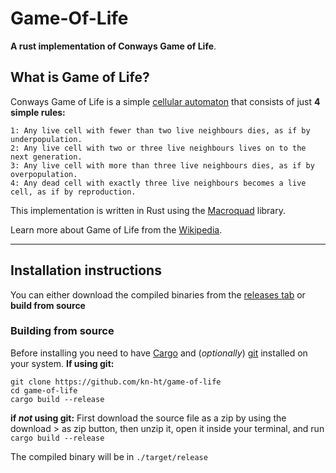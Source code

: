# Game-Of-Life
**A rust implementation of Conways Game of Life**.


## What is Game of Life?
Conways Game of Life is a simple [cellular automaton](https://en.wikipedia.org/wiki/Cellular_automaton) that consists of just **4 simple rules:**
```
1: Any live cell with fewer than two live neighbours dies, as if by underpopulation.
2: Any live cell with two or three live neighbours lives on to the next generation.
3: Any live cell with more than three live neighbours dies, as if by overpopulation.
4: Any dead cell with exactly three live neighbours becomes a live cell, as if by reproduction.
```
This implementation is written in Rust using the [Macroquad](https://macroquad.rs/) library.

Learn more about Game of Life from the [Wikipedia](https://en.wikipedia.org/wiki/Conway%27s_Game_of_Life).

---
## Installation instructions
You can either download the compiled binaries from the [releases tab](https://github.com/kn-ht/game-of-life/releases)
or **build from source**

### Building from source
Before installing you need to have [Cargo](https://doc.rust-lang.org/book/ch01-03-hello-cargo.html) and (*optionally*) [git](https://git-scm.com/book/en/v2/Getting-Started-Installing-Git) installed on your system.
**If using git:**
```
git clone https://github.com/kn-ht/game-of-life
cd game-of-life
cargo build --release
```
**if _not_ using git:**
First download the source file as a zip by using the download > as zip button, then
unzip it, open it inside your terminal,
and run
`cargo build --release`

The compiled binary will be in `./target/release`
